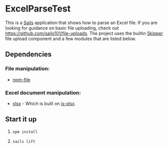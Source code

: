 # ExcelParseTest

This is a [Sails](http://sailsjs.org) application that shows how to parse an Excel file. If you are looking for guidance on basic file uploading, check out <https://github.com/sails101/file-uploads>. The project uses the builtin [Skipper](https://www.npmjs.org/package/skipper) file upload component and a few modules that are listed below. 


## Dependencies

### File manipulation:
- [npm-file](https://www.npmjs.org/package/file)

### Excel document manipulation:
- [xlsx](https://www.npmjs.org/package/xlsx) - Which is built on [js-xlsx](https://github.com/SheetJS/js-xlsx).


## Start it up

1. `npm install` 

2. `sails lift`